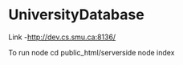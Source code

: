 # UniversityDatabase

Link -http://dev.cs.smu.ca:8136/

To run node
cd public_html/serverside
node index
